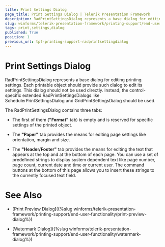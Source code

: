 ```yaml
---
title: Print Settings Dialog
page_title: Print Settings Dialog | Telerik Presentation Framework
description: RadPrintSettingsDialog represents a base dialog for editing printing settings.
slug: winforms/telerik-presentation-framework/printing-support/end-user-functionality/print-settings-dialog
tags: print,settings,dialog
published: True
position: 1
previous_url: tpf-printing-support-radprintsettingdialog
---
```


# Print Settings Dialog

RadPrintSettingsDialog represents a base dialog for editing printing settings. Each printable object should provide such dialog to edit its settings. This dialog should not be used directly. Instead, the control-specific extended RadPrintSettingsDialogs like SchedulerPrintSettingsDialog and GridPrintSettingsDialog should be used.


The RadPrintSettingsDialog contains three tabs:
       

* The first of them (__"Format"__ tab) is empty and is reserved for specific settings of the printed object.
		 	 

* The __"Paper"__ tab provides the means for editing page settings like orientation, margin and size.
		 	 

* The __"Header/Footer"__ tab provides the means for editing the text that appears at the top and at the bottom of each page. You can use a set of predefined strings to display system dependent text like page number, page count, current date and time or current user. The command buttons at the bottom of this page allows you to insert these strings to the currently focused text field.
		 	 

# See Also
* [Print Preview Dialog]({%slug winforms/telerik-presentation-framework/printing-support/end-user-functionality/print-preview-dialog%})

* [Watermark Dialog]({%slug winforms/telerik-presentation-framework/printing-support/end-user-functionality/watermark-dialog%})


